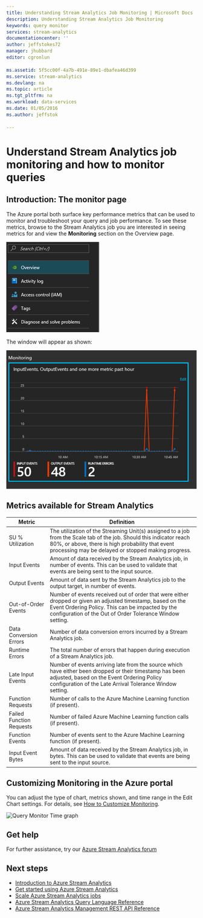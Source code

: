 ```yaml
---
title: Understanding Stream Analytics Job Monitoring | Microsoft Docs
description: Understanding Stream Analytics Job Monitoring
keywords: query monitor
services: stream-analytics
documentationcenter: ''
author: jeffstokes72
manager: jhubbard
editor: cgronlun

ms.assetid: 5f5cc00f-4a7b-491e-89e1-dbafea46d399
ms.service: stream-analytics
ms.devlang: na
ms.topic: article
ms.tgt_pltfrm: na
ms.workload: data-services
ms.date: 01/05/2016
ms.author: jeffstok

---
```

# Understand Stream Analytics job monitoring and how to monitor queries

## Introduction: The monitor page
The Azure portal both surface key performance metrics that can be used to monitor and troubleshoot your query and job performance. To see these metrics, browse to the Stream Analytics job you are interested in seeing metrics for and view the **Monitoring** section on the Overview page.  

![Monitoring link](./media/stream-analytics-monitoring/02-stream-analytics-monitoring-block.png)

The window will appear as shown:

![Monitoring job Dashboard](./media/stream-analytics-monitoring/01-stream-analytics-monitoring.png)  

## Metrics available for Stream Analytics
| Metric                 | Definition                               |
| ---------------------- | ---------------------------------------- |
| SU % Utilization       | The utilization of the Streaming Unit(s) assigned to a job from the Scale tab of the job. Should this indicator reach 80%, or above, there is high probability that event processing may be delayed or stopped making progress. |
| Input Events           | Amount of data received by the Stream Analytics job, in number of events. This can be used to validate that events are being sent to the input source. |
| Output Events          | Amount of data sent by the Stream Analytics job to the output target, in number of events. |
| Out-of-Order Events    | Number of events received out of order that were either dropped or given an adjusted timestamp, based on the Event Ordering Policy. This can be impacted by the configuration of the Out of Order Tolerance Window setting. |
| Data Conversion Errors | Number of data conversion errors incurred by a Stream Analytics job. |
| Runtime Errors         | The total number of errors that happen during execution of a Stream Analytics job. |
| Late Input Events      | Number of events arriving late from the source which have either been dropped or their timestamp has been adjusted, based on the Event Ordering Policy configuration of the Late Arrival Tolerance Window setting. |
| Function Requests      | Number of calls to the Azure Machine Learning function (if present). |
| Failed Function Requests | Number of failed Azure Machine Learning function calls (if present). |
| Function Events        | Number of events sent to the Azure Machine Learning function (if present). |
| Input Event Bytes      | Amount of data received by the Stream Analytics job, in bytes. This can be used to validate that events are being sent to the input source. |


## Customizing Monitoring in the Azure portal
You can adjust the type of chart, metrics shown, and time range in the Edit Chart settings. For details, see [How to Customize Monitoring](../monitoring-and-diagnostics/insights-how-to-customize-monitoring.md).

  ![Query Monitor Time graph](./media/stream-analytics-monitoring/08-stream-analytics-monitoring.png)  


## Get help
For further assistance, try our [Azure Stream Analytics forum](https://social.msdn.microsoft.com/Forums/en-US/home?forum=AzureStreamAnalytics)

## Next steps
* [Introduction to Azure Stream Analytics](stream-analytics-introduction.md)
* [Get started using Azure Stream Analytics](stream-analytics-get-started.md)
* [Scale Azure Stream Analytics jobs](stream-analytics-scale-jobs.md)
* [Azure Stream Analytics Query Language Reference](https://msdn.microsoft.com/library/azure/dn834998.aspx)
* [Azure Stream Analytics Management REST API Reference](https://msdn.microsoft.com/library/azure/dn835031.aspx)

